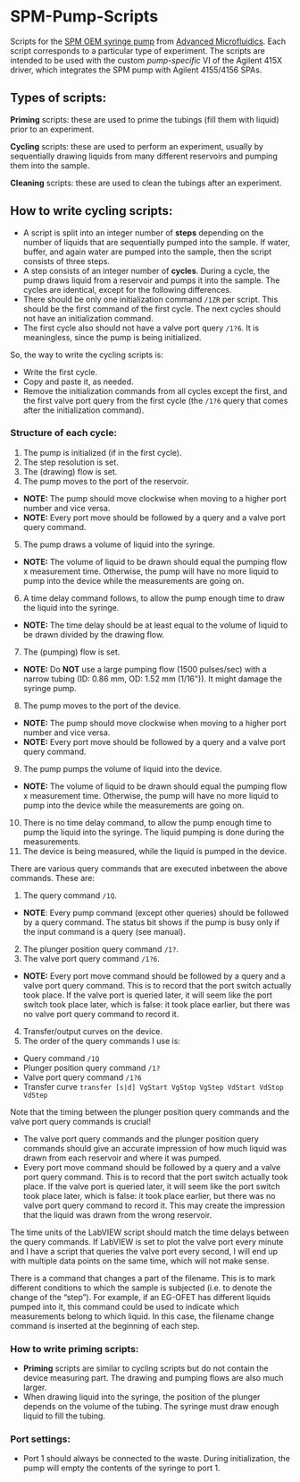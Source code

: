 # SPM-Pump-Scripts
Scripts for the [SPM OEM syringe pump](https://amf.ch/product/oem-sequential-microdispenser/) from [Advanced Microfluidics](https://amf.ch/). Each script corresponds to a particular type of experiment.
The scripts are intended to be used with the custom *pump-specific* VI of the Agilent 415X driver, which integrates the SPM pump with Agilent 4155/4156 SPAs.


## Types of scripts:
**Priming** scripts: these are used to prime the tubings (fill them with liquid) prior to an experiment.

**Cycling** scripts: these are used to perform an experiment, usually by sequentially drawing liquids from many different reservoirs and pumping them into the sample.

**Cleaning** scripts: these are used to clean the tubings after an experiment.

## How to write cycling scripts:
-	A script is split into an integer number of **steps** depending on the number of liquids that are sequentially pumped into the sample. If water, buffer, and again water are pumped into the sample, then the script consists of three steps.
-	A step consists of an integer number of **cycles**. During a cycle, the pump draws liquid from a reservoir and pumps it into the sample. The cycles are identical, except for the following differences.
-	There should be only one initialization command `/1ZR` per script. This should be the first command of the first cycle. The next cycles should not have an initialization command.
-	The first cycle also should not have a valve port query `/1?6`. It is meaningless, since the pump is being initialized.

So, the way to write the cycling scripts is:
-	Write the first cycle.
-	Copy and paste it, as needed.
-	Remove the initialization commands from all cycles except the first, and the first valve port query from the first cycle (the `/1?6` query that comes after the initialization command).


### Structure of each cycle:

1.	The pump is initialized (if in the first cycle).
2.	The step resolution is set.
3.	The (drawing) flow is set.
4.	The pump moves to the port of the reservoir.
 -	**NOTE:** The pump should move clockwise when moving to a higher port number and vice versa.
 -	**NOTE:** Every port move should be followed by a query and a  valve port query command.
5.	The pump draws a volume of liquid into the syringe.
 -	**NOTE:** The volume of liquid to be drawn should equal the pumping flow x measurement time. Otherwise, the pump will have no more liquid to pump into the device while the measurements are going on.
6.	A time delay command follows, to allow the pump enough time to draw the liquid into the syringe.
 -	**NOTE:** The time delay should be at least equal to the volume of liquid to be drawn divided by the drawing flow.
7.	The (pumping) flow is set.
 -	**NOTE:** Do **NOT** use a large pumping flow (1500 pulses/sec) with a narrow tubing (ID: 0.86 mm, OD: 1.52 mm (1/16")). It might damage the syringe pump.
8.	The pump moves to the port of the device.
 -	**NOTE:** The pump should move clockwise when moving to a higher port number and vice versa.
 -	**NOTE:** Every port move should be followed by a query and a  valve port query command.
9.	The pump pumps the volume of liquid into the device.
 -	**NOTE:** The volume of liquid to be drawn should equal the pumping flow x measurement time. Otherwise, the pump will have no more liquid to pump into the device while the measurements are going on.
10.	There is no time delay command, to allow the pump enough time to pump the liquid into the syringe. The liquid pumping is done during the measurements.
11.	The device is being measured, while the liquid is pumped in the device.

There are various query commands that are executed inbetween the above commands. These are:
1.	The query command `/1Q`.
 - **NOTE**: Every pump command (except other queries) should be followed by a query command. The status bit shows if the pump is busy only if the input command is a query (see manual).
2.	The plunger position query command `/1?`.
3.	The valve port query command `/1?6`.
 -	**NOTE:** Every port move command should be followed by a query and a valve port query command. This is to record that the port switch actually took place. If the valve port is queried later, it will seem like the port switch took place later, which is false: it took place earlier, but there was no valve port query command to record it.
4.	Transfer/output curves on the device.
5.	The order of the query commands I use is:
 -	Query command `/1Q`
 -	Plunger position query command `/1?`
 -	Valve port query command `/1?6`
 -	Transfer curve `transfer [s|d] VgStart VgStop VgStep VdStart VdStop VdStep`

Note that the timing between the plunger position query commands and the valve port query commands is crucial!
 -	The valve port query commands and the plunger position query commands should give an accurate impression of how much liquid was drawn from each reservoir and where it was pumped.
 -	Every port move command should be followed by a query and a valve port query command. This is to record that the port switch actually took place. If the valve port is queried later, it will seem like the port switch took place later, which is false: it took place earlier, but there was no valve port query command to record it. This may create the impression that the liquid was drawn from the wrong reservoir.

The time units of the LabVIEW script should match the time delays between the query commands. If LabVIEW is set to plot the valve port every minute and I have a script that queries the valve port every second, I will end up with multiple data points on the same time, which will not make sense.

There is a command that changes a part of the filename. This is to mark different conditions to which the sample is subjected (i.e. to denote the change of the “step”). For example, if an EG-OFET has different liquids pumped into it, this command could be used to indicate which measurements belong to which liquid. In this case, the filename change command is inserted at the beginning of each step.

### How to write priming scripts:
 -	**Priming** scripts are similar to cycling scripts but do not contain the device measuring part. The drawing and pumping flows are also much larger.
 -	When drawing liquid into the syringe, the position of the plunger depends on the volume of the tubing. The syringe must draw enough liquid to fill the tubing.

### Port settings:
 -	Port 1 should always be connected to the waste. During initialization, the pump will empty the contents of the syringe to port 1.
